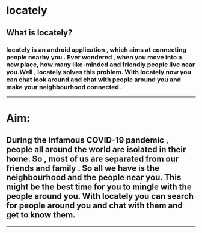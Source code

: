 # locately

## What is locately?

### **locately** is an android application , which aims at connecting people nearby you . Ever wondered , when you move into a new place, how many like-minded and friendly people live near you.Well , locately solves this problem. With **locately**  now you can chat look around and chat with people around you and make your neighbourhood connected .

 ---

# Aim:

## During the infamous COVID-19 pandemic , people all around the world are isolated in their home. So , most of us are separated from our friends and family . So all we have is the neighbourhood and the people near you. This might be the best time for you to mingle with the people  around you. With **locately** you can search for people around you and chat with them and get to know them.

  ---
